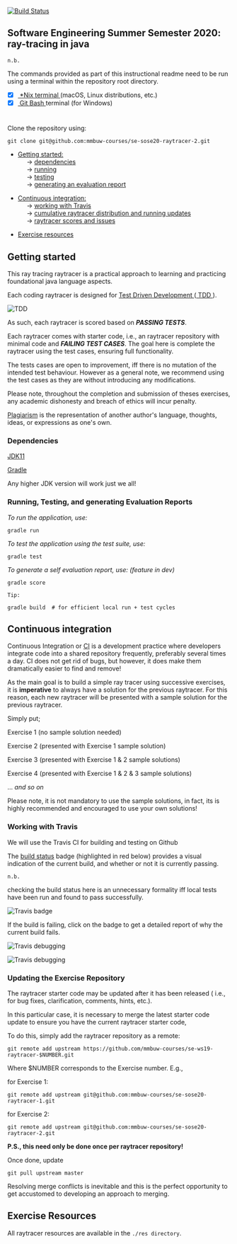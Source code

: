 [![Build Status](https://travis-ci.com/mmbuw-courses/se-ss20-exercise-1.svg?token=vuni5zSQUmyYTd2SHV6a&branch=master)](https://travis-ci.com/mmbuw-courses/se-ss20-exercise-1)

## Software Engineering Summer Semester 2020: ray-tracing in java  

`n.b.` 

The commands provided as part of this instructional readme need to
be run using a terminal within the repository root directory.

- [x] [ *Nix terminal ](https://en.wikipedia.org/wiki/Unix_shell) (macOS, Linux distributions, etc.) 
- [x] [ Git Bash ](https://gitforwindows.org) terminal (for Windows)
#

Clone the repository using:
```
git clone git@github.com:mmbuw-courses/se-sose20-raytracer-2.git 
```

* [ Getting started: ](#start) <br/>
&nbsp;&nbsp;&nbsp;&nbsp; → [ dependencies ](#dep) <br/>
&nbsp;&nbsp;&nbsp;&nbsp; → [ running ](#run) <br/>
&nbsp;&nbsp;&nbsp;&nbsp; → [ testing ](#run) <br/>
&nbsp;&nbsp;&nbsp;&nbsp; → [ generating an evaluation report ](#run) <br/>

* [ Continuous integration: ](#ci) <br/>
&nbsp;&nbsp;&nbsp;&nbsp; → [ working with Travis ](#travis) <br/>
&nbsp;&nbsp;&nbsp;&nbsp; → [ cumulative raytracer distribution and running updates ](#updates) <br/>
&nbsp;&nbsp;&nbsp;&nbsp; → [ raytracer scores and issues ](#scores) <br/>

* [ Exercise resources ](#res) <br/>

<a name="start"></a>
## Getting started
This ray tracing raytracer is a practical approach to learning and practicing foundational java language aspects.

Each coding raytracer is designed for [ Test Driven Development ](https://en.wikipedia.org/wiki/Test-driven_development) ([ TDD ](https://en.wikipedia.org/wiki/Test-driven_development)).

![ TDD ](resources/images/tdd.png)

As such, each raytracer is scored based on ***PASSING TESTS***.

Each raytracer comes with starter code, i.e., an raytracer repository with minimal code and 
***FAILING TEST CASES***. The goal here is complete the raytracer using the test cases, ensuring full functionality.

The tests cases are open to improvement, iff there is no mutation of the intended test behaviour. 
However as a general note, we recommend using the test cases as they are without introducing any modifications.


Please note, throughout the completion and submission of theses exercises, 
any academic dishonesty and breach of ethics will incur penalty.

[Plagiarism](https://en.wikipedia.org/wiki/Plagiarism#cite_note-RandomHouse95-1) is the representation of another 
author's language, thoughts, ideas, or expressions as one's own. 

<a name="dep"></a>
### Dependencies
[JDK11](https://jdk.java.net/11/)

[Gradle](https://gradle.org/install/)

Any higher JDK version will work just we all!

<a name="run"></a>
### Running, Testing, and generating Evaluation Reports
*To run the application, use:*
```
gradle run
```
*To test the application using the test suite, use:*
```
gradle test
``` 
*To generate a self evaluation report, use: (feature in dev)*
```
gradle score
```

`Tip:` 
```
gradle build  # for efficient local run + test cycles
```

<a name="who"></a>
## Continuous integration
Continuous Integration or [CI](https://codeship.com/continuous-integration-essentials)
is a development practice where developers integrate code into a shared repository frequently, 
preferably several times a day. 
CI does not get rid of bugs, but however,
it does make them dramatically easier to find and remove!

As the main goal is to build a simple ray tracer using successive exercises, 
it is **imperative** to always have a solution for the previous raytracer.
For this reason, 
each new raytracer will be presented with a sample solution for the previous raytracer.

Simply put;

Exercise 1 (no sample solution needed)

Exercise 2 (presented with Exercise 1 sample solution)

Exercise 3 (presented with Exercise 1 & 2 sample solutions)

Exercise 4 (presented with Exercise 1 & 2 & 3 sample solutions)

... *and so on*

Please note, it is not mandatory to use the sample solutions, in fact, its is highly recommended and encouraged to use your own solutions!
 
<a name="travis"></a>
### Working with Travis
We will use the Travis CI for building and testing on Github 

The [build status](https://travis-ci.com/mmbuw-courses/se-ws19-exercise-6.svg?token=vuni5zSQUmyYTd2SHV6a&branch=master) 
badge (highlighted in red below) provides a visual indication of the current build, and whether or not it is currently passing.

`n.b.` 

checking the build status here is an unnecessary formality iff local tests have been run and found to pass successfully.

![Travis badge](resources/images/badge.png)

If the build is failing, click on the badge to get a detailed report of why the current build fails.

![Travis debugging](resources/images/travis.png)

![Travis debugging](resources/images/debug.png)

<a name="updates"></a>
### Updating the Exercise Repository
The raytracer starter code may be updated after it has been released ( i.e., for bug fixes, clarification, comments, hints, etc.). 

In this particular case, it is necessary to merge the latest starter code update to ensure you have the current raytracer starter code, 

To do this, simply add the raytracer repository as a remote:

```
git remote add upstream https://github.com/mmbuw-courses/se-ws19-raytracer-$NUMBER.git
```
Where $NUMBER corresponds to the Exercise number. E.g., 

for Exercise 1: 
```
git remote add upstream git@github.com:mmbuw-courses/se-sose20-raytracer-1.git
```
for Exercise 2: 
```
git remote add upstream git@github.com:mmbuw-courses/se-sose20-raytracer-2.git
```
**P.S., this need only be done once per raytracer repository!**

Once done, update

```
git pull upstream master
```
Resolving merge conflicts is inevitable and this is the perfect opportunity to get accustomed to developing an approach to merging.


<a name="res"></a>
## Exercise Resources
All raytracer resources are available in the `./res directory`.
